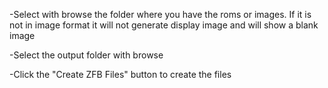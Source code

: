 -Select with browse the folder where you have the roms or images.
If it is not in image format it will not generate display image and will show a blank image

-Select the output folder with browse

-Click the "Create ZFB Files" button to create the files
